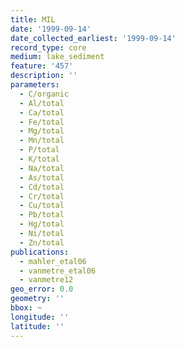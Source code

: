 ```yaml
---
title: MIL
date: '1999-09-14'
date_collected_earliest: '1999-09-14'
record_type: core
medium: lake_sediment
feature: '457'
description: ''
parameters:
  - C/organic
  - Al/total
  - Ca/total
  - Fe/total
  - Mg/total
  - Mn/total
  - P/total
  - K/total
  - Na/total
  - As/total
  - Cd/total
  - Cr/total
  - Cu/total
  - Pb/total
  - Hg/total
  - Ni/total
  - Zn/total
publications:
  - mahler_etal06
  - vanmetre_etal06
  - vanmetre12
geo_error: 0.0
geometry: ''
bbox: ~
longitude: ''
latitude: ''
---
```

